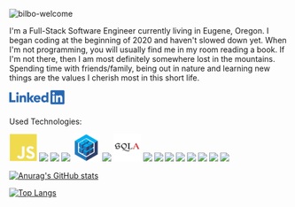 ![bilbo-welcome](https://user-images.githubusercontent.com/64309316/170360156-e9045ef2-72a1-4fa6-a661-9a8352340c26.gif)

I'm a Full-Stack Software Engineer currently living in Eugene, Oregon. I began coding at the beginning of 2020 and haven't slowed down yet. When I'm not programming, you will usually find me in my room reading a book. If I'm not there, then I am most definitely somewhere lost in the mountains. Spending time with friends/family, being out in nature and learning new things are the values I cherish most in this short life.

<a target="_blank" href="https://www.linkedin.com/in/jonevanmoore/">
  <img align="left" alt="Abhishek's LinkedIN" width="100px" src="/linked-in-blue.png" />
</a>

<br>
<br>

<p>Used Technologies:</p>
<p>
  <img src="https://github.com/devicons/devicon/blob/master/icons/javascript/javascript-plain.svg" style="width:50px;" />
  <img src="https://cdn.jsdelivr.net/gh/devicons/devicon/icons/python/python-original-wordmark.svg" style="width:50px;" />
  <img src="https://cdn.jsdelivr.net/gh/devicons/devicon/icons/react/react-original-wordmark.svg" style="width:50px;" />
  <img src="https://cdn.jsdelivr.net/gh/devicons/devicon/icons/redux/redux-original.svg" style="width:50px;" />
  <img src="https://github.com/devicons/devicon/blob/master/icons/sequelize/sequelize-original.svg" style="width:50px;" />
  <img src="https://cdn.jsdelivr.net/gh/devicons/devicon/icons/flask/flask-original.svg" style="width:50px;" />
  <img src="https://github.com/devicons/devicon/blob/master/icons/sqlalchemy/sqlalchemy-original.svg" style="width:50px;" />
  <img src="https://cdn.jsdelivr.net/gh/devicons/devicon/icons/amazonwebservices/amazonwebservices-original-wordmark.svg" style="width:50px;" />
  <img src="https://cdn.jsdelivr.net/gh/devicons/devicon/icons/postgresql/postgresql-original-wordmark.svg" style="width:50px;" />
  <img src="https://cdn.jsdelivr.net/gh/devicons/devicon/icons/html5/html5-plain-wordmark.svg" style="width:50px;" />
  <img src="https://cdn.jsdelivr.net/gh/devicons/devicon/icons/css3/css3-plain-wordmark.svg" style="width:50px;" />
  <img src="https://cdn.jsdelivr.net/gh/devicons/devicon/icons/git/git-original.svg" style="width:50px;" />
  <img src="https://cdn.jsdelivr.net/gh/devicons/devicon/icons/vscode/vscode-original-wordmark.svg" style="width:50px;" />
  <img src="https://cdn.jsdelivr.net/gh/devicons/devicon/icons/heroku/heroku-plain-wordmark.svg" style="width:50px;" />
  <img src="https://cdn.jsdelivr.net/gh/devicons/devicon/icons/docker/docker-plain-wordmark.svg" style="width:50px;" />
</p>

[![Anurag's GitHub stats](https://github-readme-stats.vercel.app/api?username=jonevanmoore&hide=stars&count_private=true&show_icons=true&theme=algolia)](https://github.com/jonevanmoore/github-readme-stats)

[![Top Langs](https://github-readme-stats.vercel.app/api/top-langs/?username=jonevanmoore&layout=compact&theme=algolia)](https://github.com/jonevanmoore/github-readme-stats)

<!--
**jonevanmoore/jonevanmoore** is a ✨ _special_ ✨ repository because its `README.md` (this file) appears on your GitHub profile.

Here are some ideas to get you started:

- 🔭 I’m currently working on ...
- 🌱 I’m currently learning ...
- 👯 I’m looking to collaborate on ...
- 🤔 I’m looking for help with ...
- 💬 Ask me about ...
- 📫 How to reach me: ...
- 😄 Pronouns: ...
- ⚡ Fun fact: ...
-->
